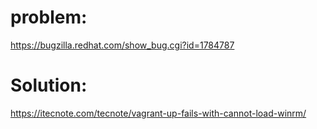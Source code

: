 # problem:
https://bugzilla.redhat.com/show_bug.cgi?id=1784787

# Solution:
https://itecnote.com/tecnote/vagrant-up-fails-with-cannot-load-winrm/
